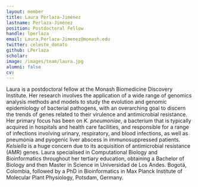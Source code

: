 ```yaml
---
layout: member
title: Laura Perlaza-Jiménez
lastname: Perlaza-Jiménez
position: Postdoctoral Fellow
handle: lperlaza
email: Laura.Perlaza-Jimenez@monash.edu
twitter: celeste_donato
github: LPerlaza
scholar:
image: /images/team/laura.jpg
alumni: false
cv:
---
```


Laura is a postdoctoral fellow at the Monash Biomedicine Discovery Institute. Her research involves the application of a wide range of genomics analysis methods and models to study the evolution and genomic epidemiology of bacterial pathogens, with an overarching goal to discern the trends of genes related to their virulence and antimicrobial resistance. Her primary focus has been on *K. pneumoniae*, a bacterium that is typically acquired in hospitals and health care facilities, and responsible for a range of infections involving urinary, respiratory, and blood infections, as well as pneumonia and pyogenic liver abscess in immunosuppressed patients. *Kelsiella* is a huge concern due to its acquisition of antimicrobial resistance (AMR) genes. Laura specialised in Computational Biology and Bioinformatics throughout her tertiary education, obtaining a Bachelor of Biology and then Master in Science in Universidad de Los Andes. Bogotá, Colombia, followed by a PhD in Bioinformatics in  Max Planck Institute of Molecular Plant Physiology, Potsdam, Germany.
